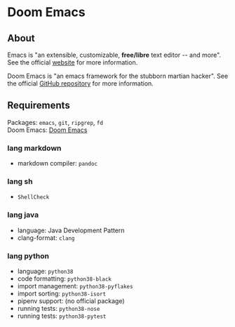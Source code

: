 # Doom Emacs

## About

Emacs is "an extensible, customizable, **free/libre** text editor -- and more".
See the official [website](https://www.gnu.org/software/emacs) for more
information.

Doom Emacs is "an emacs framework for the stubborn martian hacker". See the
official [GitHub repository](https://github.com/hlissner/doom-emacs) for more
information.

## Requirements

Packages: `emacs`, `git`, `ripgrep`, `fd`  
Doom Emacs: [Doom Emacs](https://github.com/hlissner/doom-emacs)

### lang markdown

- markdown compiler: `pandoc`

### lang sh

- `ShellCheck`

### lang java

- language: Java Development Pattern
- clang-format: `clang`

### lang python

- language: `python38`
- code formatting: `python38-black`
- import management: `python38-pyflakes`
- import sorting: `python38-isort`
- pipenv support: (no official package)
- running tests: `python38-nose`
- running tests: `python38-pytest`

